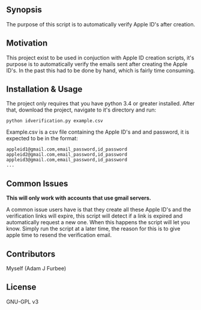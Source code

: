 ## Synopsis

The purpose of this script is to automatically verify Apple ID's after
creation.

## Motivation

This project exist to be used in conjuction with Apple ID creation scripts,
it's purpose is to automatically verify the emails sent after creating the
Apple ID's. In the past this had to be done by hand, which is fairly time
consuming.

## Installation & Usage

The project only requires that you have python 3.4 or greater installed.
After that, download the project, navigate to it's directory and run:

`python idverification.py example.csv`

Example.csv is a csv file containing the Apple ID's and and password, it is
expected to be in the format:
```
appleid1@gmail.com,email_password,id_password
appleid2@gmail.com,email_password,id_password
appleid3@gmail.com,email_password,id_password
...
```

## Common Issues

**This will only work with accounts that use gmail servers.**

A common issue users have is that they create all these Apple ID's and the
verification links will expire, this script will detect if a link is expired
and automatically request a new one. When this happens the script will let you
know. Simply run the script at a later time, the reason for this is to give apple
time to resend the verification email.

## Contributors

Myself (Adam J Furbee)

## License

GNU-GPL v3